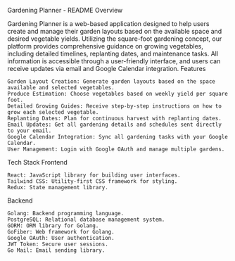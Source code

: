 Gardening Planner - README
Overview

Gardening Planner is a web-based application designed to help users create and manage their garden layouts based on the available space and desired vegetable yields. Utilizing the square-foot gardening concept, our platform provides comprehensive guidance on growing vegetables, including detailed timelines, replanting dates, and maintenance tasks. All information is accessible through a user-friendly interface, and users can receive updates via email and Google Calendar integration.
Features

    Garden Layout Creation: Generate garden layouts based on the space available and selected vegetables.
    Produce Estimation: Choose vegetables based on weekly yield per square foot.
    Detailed Growing Guides: Receive step-by-step instructions on how to grow each selected vegetable.
    Replanting Dates: Plan for continuous harvest with replanting dates.
    Email Updates: Get all gardening details and schedules sent directly to your email.
    Google Calendar Integration: Sync all gardening tasks with your Google Calendar.
    User Management: Login with Google OAuth and manage multiple gardens.

Tech Stack
Frontend

    React: JavaScript library for building user interfaces.
    Tailwind CSS: Utility-first CSS framework for styling.
    Redux: State management library.

Backend

    Golang: Backend programming language.
    PostgreSQL: Relational database management system.
    GORM: ORM library for Golang.
    GoFiber: Web framework for Golang.
    Google OAuth: User authentication.
    JWT Token: Secure user sessions.
    Go Mail: Email sending library.
